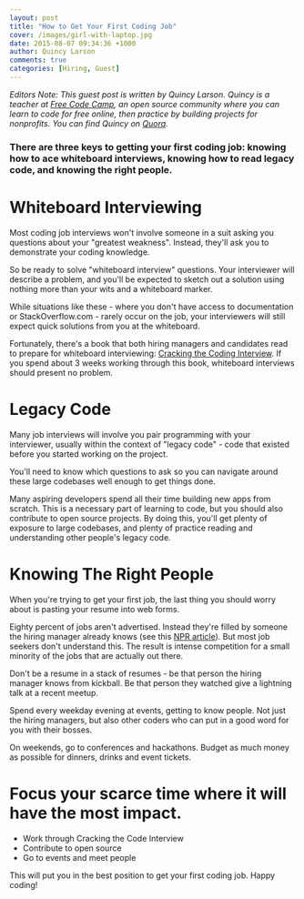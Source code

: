 ```yaml
---
layout: post
title: "How to Get Your First Coding Job"
cover: /images/girl-with-laptop.jpg
date: 2015-08-07 09:34:36 +1000
author: Quincy Larson
comments: true
categories: [Hiring, Guest]
---
```


_Editors Note: This guest post is written by Quincy Larson. Quincy is a teacher at [Free Code Camp](http://freecodecamp.com), an open source community where you can learn to code for free online, then practice by building projects for nonprofits. You can find Quincy on [Quora](http://www.quora.com/Quincy-Larson/answers)._

### There are three keys to getting your first coding job: knowing how to ace whiteboard interviews, knowing how to read legacy code, and knowing the right people.


# Whiteboard Interviewing 

Most coding job interviews won't involve someone in a suit asking you questions about your "greatest weakness". Instead, they'll ask you to demonstrate your coding knowledge. 

So be ready to solve "whiteboard interview" questions. Your interviewer will describe a problem, and you'll be expected to sketch out a solution using nothing more than your wits and a whiteboard marker. 

While situations like these - where you don't have access to documentation or StackOverflow.com - rarely occur on the job, your interviewers will still expect quick solutions from you at the whiteboard. 

Fortunately, there's a book that both hiring managers and candidates read to prepare for whiteboard interviewing: [Cracking the Coding Interview](http://www.amazon.com/gp/product/098478280X/ref=as_li_tl?ie=UTF8&camp=1789&creative=9325&creativeASIN=098478280X&linkCode=as2&tag=out0b4b-20&linkId=4LOZ5JGICYZJO33D). If you spend about 3 weeks working through this book, whiteboard interviews should present no problem. 


# Legacy Code 

Many job interviews will involve you pair programming with your interviewer, usually within the context of "legacy code" - code that existed before you started working on the project. 

You'll need to know which questions to ask so you can navigate around these large codebases well enough to get things done. 

Many aspiring developers spend all their time building new apps from scratch. This is a necessary part of learning to code, but you should also contribute to open source projects. By doing this, you'll get plenty of exposure to large codebases, and plenty of practice reading and understanding other people's legacy code. 


# Knowing The Right People 

When you're trying to get your first job, the last thing you should worry about is pasting your resume into web forms. 

Eighty percent of jobs aren't advertised. Instead they're filled by someone the hiring manager already knows (see this [NPR article](http://www.npr.org/2011/02/08/133474431/a-successful-job-search-its-all-about-networking)). But most job seekers don't understand this. The result is intense competition for a small minority of the jobs that are actually out there. 

Don't be a resume in a stack of resumes - be that person the hiring manager knows from kickball. Be that person they watched give a lightning talk at a recent meetup. 

Spend every weekday evening at events, getting to know people. Not just the hiring managers, but also other coders who can put in a good word for you with their bosses. 

On weekends, go to conferences and hackathons. Budget as much money as possible for dinners, drinks and event tickets. 


# Focus your scarce time where it will have the most impact. 

- Work through Cracking the Code Interview 
- Contribute to open source 
- Go to events and meet people 

This will put you in the best position to get your first coding job. Happy coding! 



